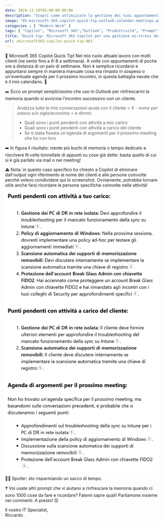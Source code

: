 ```yaml
---
date: 2024-12-19T05:00:00-00:00
description: "Scopri come ottimizzare la gestione dei tuoi appuntamenti con Microsoft 365 Copilot. Utilizza un semplice prompt in Outlook per tenere traccia delle attività pendenti e delle agende dei meeting con i clienti. Risparmia tempo e migliora la tua produttività!"
image: "01-microsoft-365-copilot-quick-tip-outlook-calendar-meetings.png"
categories : [ "Modern Work" ]
tags: [ "Copilot", "Microsoft 365","Outlook", "Produttività", "Prompt" ]
title: "Quick tip: Microsoft 365 Copilot per una gestione no-stress dei meeting"
url: /microsoft365-copilot-quick-tip-001
---
```

🚨 Microsoft 365 Copilot Quick Tip! Nel mio ruolo attuale lavoro con molti clienti (ne sento fino a 6-8 a settimana). A volte con appuntamenti di poche ore a distanza di un paio di settimane. Non è semplice ricordarsi e appuntarsi sempre in maniera manuale cosa era rimasto in sospeso o un'eventuale agenda per il prossimo incontro, in questa battaglia navale che è il mio calendario. 🤣

✒️ Ecco un prompt semplicissimo che uso in Outlook per rinfrescarmi la memoria quando si avvicina l'incontro successivo con un cliente.

> Analizza tutte le mie conversazioni avute con il cliente *< X - nome per esteso e/o sigla/acronimo >* e dimmi:
> - Quali sono i punti pendenti con attività a mio carico
> - Quali sono i punti pendenti con attività a carico del cliente
> - Se è stata fissata un'agenda di argomenti per il prossimo meeting che ho con loro

➡️ In figura il risultato: niente più buchi di memoria o tempo dedicato a riscrivere N volte tonnellate di appunti su cose già dette: basta quello di cui si è già parlato via mail o nei meeting!

⚠️ Nota: in questo caso specifico ho chiesto a Copilot di eliminare dall'output ogni riferimento al nome dei clienti e alle persone coinvolte perché volevo condividere qui lo screenshot. Ovviamente, potrebbe tornare utile anche farsi ricordare le persone specifiche coinvolte nelle attività!

[![Microsoft 365 Copilot output](02-microsoft-365-copilot-quick-tip-outlook-prompt-output.png)](02-microsoft-365-copilot-quick-tip-outlook-prompt-output.png)

👍🏻 Spoiler: sto risparmiando un sacco di tempo.

❓ Voi usate altri prompt che vi aiutano a rinfrescare la memoria quando ci sono 1000 cose da fare e ricordare? Fatemi sapre quali! Parliamone insieme nei commenti. A presto! 😊

Il vostro IT Specialist,  
Riccardo